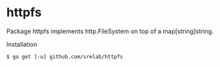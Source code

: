 # httpfs

Package httpfs implements http.FileSystem on top of a map[string]string.

Installation

    $ go get [-u] github.com/srelab/httpfs

